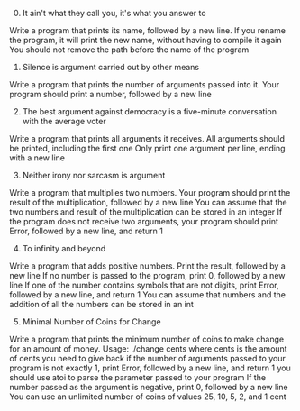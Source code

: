 
0. It ain't what they call you, it's what you answer to

Write a program that prints its name, followed by a new line.
	If you rename the program, it will print the new name, without having to compile it again
    You should not remove the path before the name of the program


1. Silence is argument carried out by other means

Write a program that prints the number of arguments passed into it.
    Your program should print a number, followed by a new line


2. The best argument against democracy is a five-minute conversation with the average voter

Write a program that prints all arguments it receives.
    All arguments should be printed, including the first one
    Only print one argument per line, ending with a new line


3. Neither irony nor sarcasm is argument

Write a program that multiplies two numbers.
    Your program should print the result of the multiplication, followed by a new line
    You can assume that the two numbers and result of the multiplication can be stored in an integer
    If the program does not receive two arguments, your program should print Error, followed by a new line, and return 1


4. To infinity and beyond

Write a program that adds positive numbers.
    Print the result, followed by a new line
    If no number is passed to the program, print 0, followed by a new line
    If one of the number contains symbols that are not digits, print Error, followed by a new line, and return 1
    You can assume that numbers and the addition of all the numbers can be stored in an int


5. Minimal Number of Coins for Change

Write a program that prints the minimum number of coins to make change for an amount of money.
    Usage: ./change cents
    where cents is the amount of cents you need to give back
    if the number of arguments passed to your program is not exactly 1, print Error, followed by a new line, and return 1
    you should use atoi to parse the parameter passed to your program
    If the number passed as the argument is negative, print 0, followed by a new line
    You can use an unlimited number of coins of values 25, 10, 5, 2, and 1 cent

